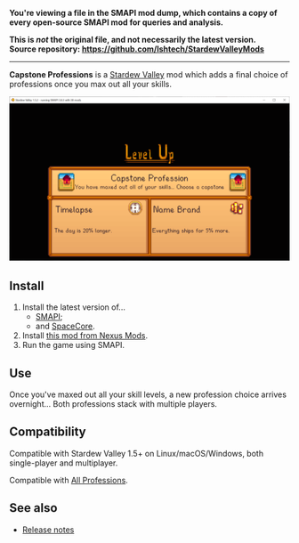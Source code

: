 **You're viewing a file in the SMAPI mod dump, which contains a copy of every open-source SMAPI mod
for queries and analysis.**

**This is _not_ the original file, and not necessarily the latest version.**  
**Source repository: https://github.com/lshtech/StardewValleyMods**

----

**Capstone Professions** is a [Stardew Valley](http://stardewvalley.net/) mod which adds a final
choice of professions once you max out all your skills.

![](screenshot.png)

## Install
1. Install the latest version of...
   * [SMAPI](https://smapi.io);
   * and [SpaceCore](https://www.nexusmods.com/stardewvalley/mods/1348).
2. Install [this mod from Nexus Mods](http://www.nexusmods.com/stardewvalley/mods/7636).
3. Run the game using SMAPI.

## Use
Once you've maxed out all your skill levels, a new profession choice arrives overnight... Both
professions stack with multiple players.

## Compatibility
Compatible with Stardew Valley 1.5+ on Linux/macOS/Windows, both single-player and multiplayer.

Compatible with [All Professions](https://www.nexusmods.com/stardewvalley/mods/174).

## See also
* [Release notes](release-notes.md)
